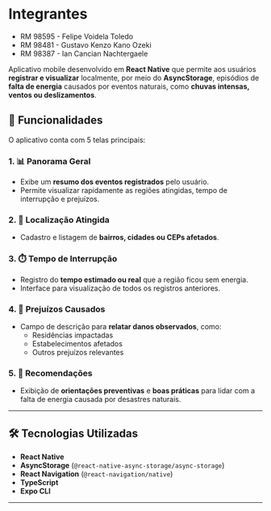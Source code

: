 # Integrantes

- RM 98595 - Felipe Voidela Toledo
- RM 98481 - Gustavo Kenzo Kano Ozeki
- RM 98387 - Ian Cancian Nachtergaele

Aplicativo mobile desenvolvido em **React Native** que permite aos usuários **registrar e visualizar** localmente, por meio do **AsyncStorage**, episódios de **falta de energia** causados por eventos naturais, como **chuvas intensas, ventos ou deslizamentos**.

## 📱 Funcionalidades

O aplicativo conta com 5 telas principais:

### 1. 📊 Panorama Geral
- Exibe um **resumo dos eventos registrados** pelo usuário.
- Permite visualizar rapidamente as regiões atingidas, tempo de interrupção e prejuízos.

### 2. 📍 Localização Atingida
- Cadastro e listagem de **bairros, cidades ou CEPs afetados**.

### 3. ⏱️ Tempo de Interrupção
- Registro do **tempo estimado ou real** que a região ficou sem energia.
- Interface para visualização de todos os registros anteriores.

### 4. 💸 Prejuízos Causados
- Campo de descrição para **relatar danos observados**, como:
  - Residências impactadas
  - Estabelecimentos afetados
  - Outros prejuízos relevantes

### 5. 🧯 Recomendações
- Exibição de **orientações preventivas** e **boas práticas** para lidar com a falta de energia causada por desastres naturais.

---

## 🛠️ Tecnologias Utilizadas

- **React Native**
- **AsyncStorage** (`@react-native-async-storage/async-storage`)
- **React Navigation** (`@react-navigation/native`)
- **TypeScript** 
- **Expo CLI** 

---
